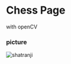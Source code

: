 
# Chess Page
with openCV


### picture
![shatranji](https://user-images.githubusercontent.com/79134287/139392476-81801f89-bf7b-4b5d-b1ce-10901104295a.jpg)
